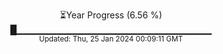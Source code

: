 <p align="center">
⏳Year Progress (6.56 %)<br>
█▁▁▁▁▁▁▁▁▁▁▁▁▁▁▁▁▁▁▁▁▁▁▁▁▁▁▁▁▁ <br>
<sub>Updated: Thu, 25 Jan 2024 00:09:11 GMT</sub>
</p>

